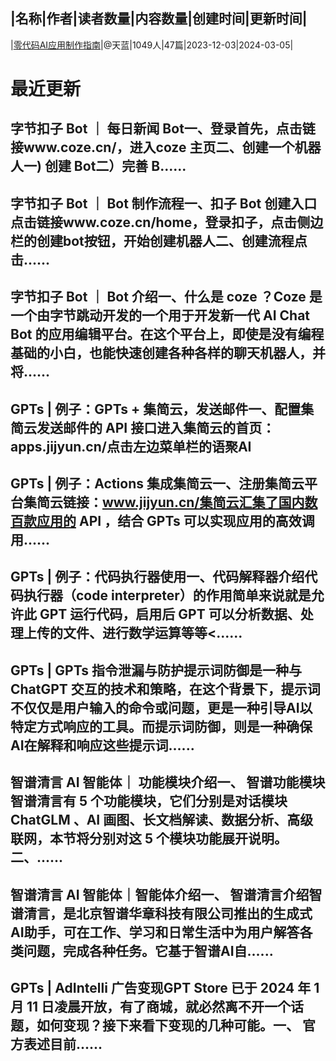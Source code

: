 |名称|作者|读者数量|内容数量|创建时间|更新时间|
---
|[零代码AI应用制作指南](https://xiaobot.net/p/aiappmake?refer=0b133df9-27dc-423b-8101-639049001c13)|@天蓝|1049人|47篇|2023-12-03|2024-03-05|

# 最近更新
## 字节扣子 Bot ｜ 每日新闻 Bot一、登录首先，点击链接www.coze.cn/，进入coze 主页二、创建一个机器人一) 创建 Bot二）完善 B......
## 字节扣子 Bot ｜ Bot 制作流程一、扣子 Bot 创建入口点击链接www.coze.cn/home，登录扣子，点击侧边栏的创建bot按钮，开始创建机器人二、创建流程点击......
## 字节扣子 Bot ｜ Bot 介绍一、什么是 coze ？Coze 是一个由字节跳动开发的一个用于开发新一代 AI Chat Bot 的应用编辑平台。在这个平台上，即使是没有编程基础的小白，也能快速创建各种各样的聊天机器人，并将......
## GPTs | 例子：GPTs + 集简云，发送邮件一、配置集简云发送邮件的 API 接口进入集简云的首页：apps.jijyun.cn/点击左边菜单栏的语聚AI
## GPTs | 例子：Actions 集成集简云一、注册集简云平台集简云链接：www.jijyun.cn/集简云汇集了国内数百款应用的 API ，结合 GPTs 可以实现应用的高效调用......
## GPTs | 例子：代码执行器使用一、代码解释器介绍代码执行器（code interpreter）的作用简单来说就是允许此 GPT 运行代码，启用后 GPT 可以分析数据、处理上传的文件、进行数学运算等等<......
## GPTs | GPTs 指令泄漏与防护提示词防御是一种与 ChatGPT 交互的技术和策略，在这个背景下，提示词不仅仅是用户输入的命令或问题，更是一种引导AI以特定方式响应的工具。而提示词防御，则是一种确保AI在解释和响应这些提示词......
## 智谱清言 AI 智能体｜ 功能模块介绍一、 智谱功能模块智谱清言有 5 个功能模块，它们分别是对话模块 ChatGLM 、AI 画图、长文档解读、数据分析、高级联网，本节将分别对这 5 个模块功能展开说明。二、......
## 智谱清言 AI 智能体｜智能体介绍一、 智谱清言介绍智谱清言，是北京智谱华章科技有限公司推出的生成式AI助手，可在工作、学习和日常生活中为用户解答各类问题，完成各种任务。它基于智谱AI自......
## GPTs | AdIntelli 广告变现GPT Store 已于 2024 年 1 月 11 日凌晨开放，有了商城，就必然离不开一个话题，如何变现？接下来看下变现的几种可能。一、 官方表述目前......

